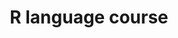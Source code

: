 ---
# Page title
title: R language course

# Title for the menu link if you wish to use a shorter link title, otherwise remove this option.
#linktitle: Course

# Page summary for search engines.
#summary: Blah, blah, blah...

# Date page published
#date: 2018-09-09

# Book page type (do not modify).
type: book

# Position of this page in the menu. Remove this option to sort alphabetically.
weight: 1
---